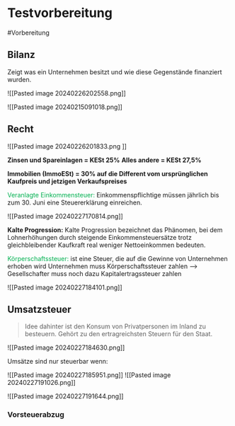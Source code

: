 # Testvorbereitung
#Vorbereitung 


## Bilanz
Zeigt was ein Unternehmen besitzt und wie diese Gegenstände finanziert wurden.

![[Pasted image 20240226202558.png]]

![[Pasted image 20240215091018.png]]

## Recht

![[Pasted image 20240226201833.png ]]

**Zinsen und Spareinlagen = KESt 25%**
**Alles andere = KESt 27,5%**

**Immobilien (ImmoESt) = 30% auf die Different vom ursprünglichen Kaufpreis und jetzigen Verkaufspreises**

<span style="color:#00b050">Veranlagte Einkommensteuer:</span> Einkommenspflichtige müssen jährlich bis zum 30. Juni eine Steuererklärung einreichen.

![[Pasted image 20240227170814.png]]


**Kalte Progression:**
Kalte Progression bezeichnet das Phänomen, bei dem Lohnerhöhungen durch steigende Einkommensteuersätze trotz gleichbleibender Kaufkraft real weniger Nettoeinkommen bedeuten.


<span style="color:#00b050">Körperschaftssteuer:</span> ist eine Steuer, die auf die Gewinne von Unternehmen erhoben wird
Unternehmen muss Körperschaftssteuer zahlen --> Gesellschafter muss noch dazu Kapitalertragssteuer zahlen

![[Pasted image 20240227184101.png]]


## Umsatzsteuer

>Idee dahinter ist den Konsum von Privatpersonen im Inland zu besteuern. Gehört zu den ertragreichsten Steuern für den Staat.

![[Pasted image 20240227184630.png]]


Umsätze sind nur steuerbar wenn:

![[Pasted image 20240227185951.png]]
![[Pasted image 20240227191026.png]]

![[Pasted image 20240227191644.png]]

### Vorsteuerabzug